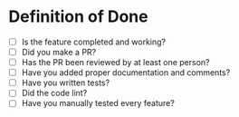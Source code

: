 # Definition of Done

- [ ] Is the feature completed and working?
- [ ] Did you make a PR?
- [ ] Has the PR been reviewed by at least one person?
- [ ] Have you added proper documentation and comments?
- [ ] Have you written tests?
- [ ] Did the code lint?
- [ ] Have you manually tested every feature?
